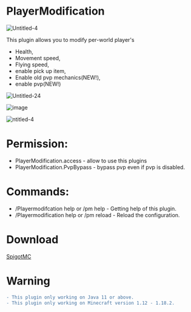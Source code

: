 # PlayerModification

![Untitled-4](https://user-images.githubusercontent.com/88251253/157810169-6dd0cf5d-675a-4853-81b0-b733c3e876f2.png)

This plugin allows you to modify per-world player's
- Health,
- Movement speed,
- Flying speed,
- enable pick up item,
- Enable old pvp mechanics(NEW!),
- enable pvp(NEW!)

![Untitled-24](https://user-images.githubusercontent.com/88251253/157810220-dde885a8-8628-45d7-b211-48a2cdfc2301.png)

![image](https://user-images.githubusercontent.com/88251253/157810236-ea8a0153-dc3d-4e50-bba4-0475febfffb5.png)

![ntitled-4](https://user-images.githubusercontent.com/88251253/157810268-6810f26c-9d14-47e5-9327-719308cd1a0d.png)

# Permission:
- PlayerModification.access - allow to use this plugins
- PlayerModification.PvpBypass - bypass pvp even if pvp is disabled.
# Commands:
- /Playermodifcation help or /pm help - Getting help of this plugin.
- /Playermodification help or /pm reload - Reload the configuration.

# Download
[SpigotMC](https://www.spigotmc.org/resources/playermodification-modify-per-world-players-value-such-as-health-movement-speed-and-more.66451/)

# Warning
```diff
- This plugin only working on Java 11 or above.
- This plugin only working on Minecraft version 1.12 - 1.18.2.




